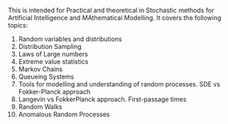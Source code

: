 This is intended for Practical and theoretical in Stochastic methods for Artificial Intelligence and MAthematical Modelling.
It covers the following topics:
1) Random variables and distributions
2) Distribution Sampling
3) Laws of Large numbers
4) Extreme value statistics
5) Markov Chains
6) Queueing Systems
7) Tools for modelling and understanding of random processes. SDE vs Fokker-Planck approach
8) Langevin vs FokkerPlanck approach. First-passage times
9) Random Walks
10) Anomalous Random Processes

    
